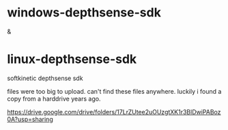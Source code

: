 # windows-depthsense-sdk
&
# linux-depthsense-sdk

softkinetic depthsense sdk

files were too big to upload. can't find these files anywhere. luckily i found a copy from a harddrive years ago.

https://drive.google.com/drive/folders/17LrZUtee2uOUzgtXK1r3BlDwiPABoz0A?usp=sharing

